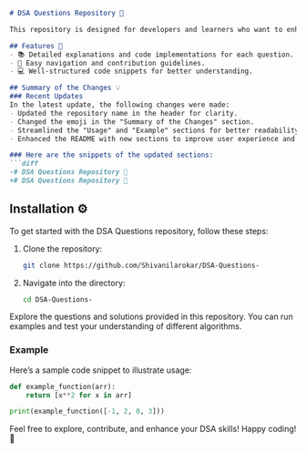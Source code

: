 ```markdown
# DSA Questions Repository 🚀

This repository is designed for developers and learners who want to enhance their skills in Data Structures and Algorithms (DSA) through practical questions and solutions.

## Features 🌟
- 📚 Detailed explanations and code implementations for each question.
- 🤝 Easy navigation and contribution guidelines.
- 💻 Well-structured code snippets for better understanding.

## Summary of the Changes 💡
### Recent Updates
In the latest update, the following changes were made:
- Updated the repository name in the header for clarity.
- Changed the emoji in the "Summary of the Changes" section.
- Streamlined the "Usage" and "Example" sections for better readability.
- Enhanced the README with new sections to improve user experience and navigation.

### Here are the snippets of the updated sections:
```diff
-# DSA Questions Repository 🤖
+# DSA Questions Repository 🚀
```

## Installation ⚙️

To get started with the DSA Questions repository, follow these steps:

1. Clone the repository:
   ```bash
   git clone https://github.com/Shivanilarokar/DSA-Questions-
   ```
2. Navigate into the directory:
   ```bash
   cd DSA-Questions-
   ```

Explore the questions and solutions provided in this repository. You can run examples and test your understanding of different algorithms.

### Example
Here’s a sample code snippet to illustrate usage:

```python
def example_function(arr):
    return [x**2 for x in arr]

print(example_function([-1, 2, 0, 3]))
```

Feel free to explore, contribute, and enhance your DSA skills! Happy coding! 🎉
```
